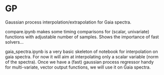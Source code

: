 # GP
Gaussian process interpolation/extrapolation for Gaia spectra.

compare.ipynb makes some timing comparisons for (scalar, univariate) functions with adjustable number of samples. Shows the importance of fast solvers...

gaia_spectra.ipynb is a very basic skeleton of notebook for interpolation on gaia spectra. For now it will aim at interpolating only a scalar variable (norm of the spectra).
Once we have a (fast) gaussian process regressor handy for multi-variate, vector output functions, we will use it on Gaia spectra.

